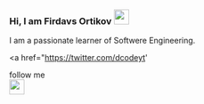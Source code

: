 ### Hi, I am Firdavs Ortikov <img src="https://media.giphy.com/media/hvRJCLFzcasrR4ia7z/giphy.gif" width="27px">

I am a passionate learner of Softwere Engineering.

<a href="https://twitter.com/dcodeyt'
   <ion-icon name="logo-twitter"></ion-icon>
</a>
 
 
follow me <br>
<a href="#" class="fa fa-linkedin"></a>
<img src="https://image.similarpng.com/very-thumbnail/2020/07/Linkedin-logo-transparent-PNG.png" width="27px">
